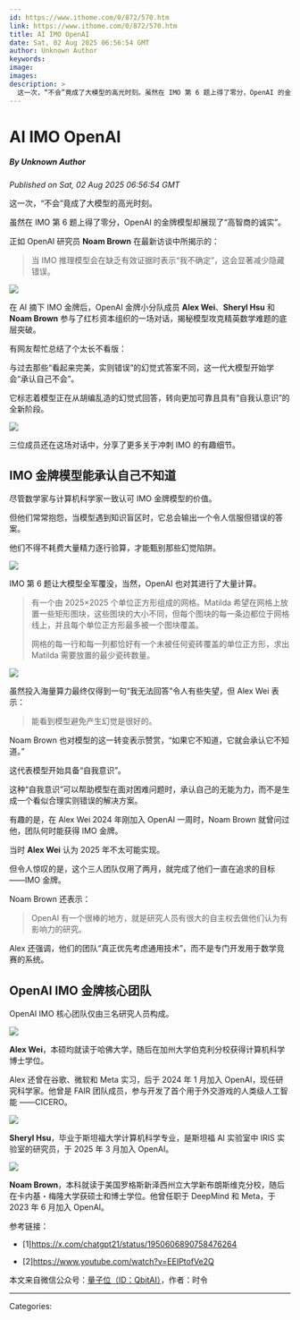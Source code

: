 ```yaml
---
id: https://www.ithome.com/0/872/570.htm
link: https://www.ithome.com/0/872/570.htm
title: AI IMO OpenAI
date: Sat, 02 Aug 2025 06:56:54 GMT
author: Unknown Author
keywords: 
image: 
images: 
description: >
  这一次，“不会”竟成了大模型的高光时刻。虽然在 IMO 第 6 题上得了零分，OpenAI 的金牌模型却展现了“高智商的诚实”。正如 OpenAI 研究员 Noam Brown 在最新访谈中所揭示的：当 IMO 推理模型会在缺乏有效证据时表示“我不确定”，这会显著减少隐藏错误。在 AI 摘下 IMO 金牌后，OpenAI 金牌小分队成员 Alex Wei、Sheryl Hsu 和 Noam Brown 参与了红杉资本组织的一场对话，揭秘模型攻克精英数学难题的底层突破。有网友帮忙总结了个太长不看版：与过去那些“看起来完美，实则错误”的幻觉式答案不同，这一代大模型开始学会“承认自己不会”。它标志着模型正在从胡编乱造的幻觉式回答，转向更加可靠且具有“自我认意识”的全新阶段。三位成员还在这场对话中，分享了更多关于冲刺 IMO 的有趣细节。IMO 金牌模型能承认自己不知道尽管数学家与计算机科学家一致认可 IMO 金牌模型的价值。但他们常常抱怨，当模型遇到知识盲区时，它总会输出一个令人信服但错误的答案。他们不得不耗费大量精力逐行验算，才能甄别那些幻觉陷阱。IMO 第 6 题让大模型全军覆没，当然，OpenAI 也对其进行了大量计算。有一个由 2025×2025 个单位正方形组成的网格。Matilda 希望在网格上放置一些矩形图块，这些图块的大小不同，但每个图块的每一条边都位于网格线上，并且每个单位正方形最多被一个图块覆盖。网格的每一行和每一列都恰好有一个未被任何瓷砖覆盖的单位正方形，求出 Matilda 需要放置的最少瓷砖数量。虽然投入海量算力最终仅得到一句“我无法回答”令人有些失望，但 Alex Wei 表示：能看到模型避免产生幻觉是很好的。Noam Brown 也对模型的这一转变表示赞赏，“如果它不知道，它就会承认它不知道。”这代表模型开始具备“自我意识”。这种“自我意识”可以帮助模型在面对困难问题时，承认自己的无能为力，而不是生成一个看似合理实则错误的解决方案。有趣的是，在 Alex Wei 2024 年刚加入 OpenAI 一周时，Noam
---
```

# AI IMO OpenAI
##### By Unknown Author
_Published on Sat, 02 Aug 2025 06:56:54 GMT_

这一次，“不会”竟成了大模型的高光时刻。

虽然在 IMO 第 6 题上得了零分，OpenAI 的金牌模型却展现了“高智商的诚实”。

正如 OpenAI 研究员 **Noam Brown** 在最新访谈中所揭示的：

> 当 IMO 推理模型会在缺乏有效证据时表示“我不确定”，这会显著减少隐藏错误。

![](https://img.ithome.com/newsuploadfiles/2025/8/4413a048-496c-4abd-9f46-3febd540c58c.png?x-bce-process=image/format,f_auto)

在 AI 摘下 IMO 金牌后，OpenAI 金牌小分队成员 **Alex Wei**、**Sheryl Hsu** 和 **Noam Brown** 参与了红杉资本组织的一场对话，揭秘模型攻克精英数学难题的底层突破。

有网友帮忙总结了个太长不看版：

与过去那些“看起来完美，实则错误”的幻觉式答案不同，这一代大模型开始学会“承认自己不会”。

它标志着模型正在从胡编乱造的幻觉式回答，转向更加可靠且具有“自我认意识”的全新阶段。

![](https://img.ithome.com/newsuploadfiles/2025/8/8d5a9efd-3bdc-42cb-a629-eb993fad2767.png?x-bce-process=image/format,f_auto)

三位成员还在这场对话中，分享了更多关于冲刺 IMO 的有趣细节。

IMO 金牌模型能承认自己不知道
----------------

尽管数学家与计算机科学家一致认可 IMO 金牌模型的价值。

但他们常常抱怨，当模型遇到知识盲区时，它总会输出一个令人信服但错误的答案。

他们不得不耗费大量精力逐行验算，才能甄别那些幻觉陷阱。

![](https://img.ithome.com/newsuploadfiles/2025/8/5d19ff2c-1f82-4515-9cdb-497cc2f3372d.png?x-bce-process=image/format,f_auto)

IMO 第 6 题让大模型全军覆没，当然，OpenAI 也对其进行了大量计算。

> 有一个由 2025×2025 个单位正方形组成的网格。Matilda 希望在网格上放置一些矩形图块，这些图块的大小不同，但每个图块的每一条边都位于网格线上，并且每个单位正方形最多被一个图块覆盖。
> 
> 网格的每一行和每一列都恰好有一个未被任何瓷砖覆盖的单位正方形，求出 Matilda 需要放置的最少瓷砖数量。

![](https://img.ithome.com/newsuploadfiles/2025/8/06cc5fce-8581-4086-ad2b-7fbd944c506c.png?x-bce-process=image/format,f_auto)

虽然投入海量算力最终仅得到一句“我无法回答”令人有些失望，但 Alex Wei 表示：

> 能看到模型避免产生幻觉是很好的。

Noam Brown 也对模型的这一转变表示赞赏，“如果它不知道，它就会承认它不知道。”

这代表模型开始具备“自我意识”。

这种“自我意识”可以帮助模型在面对困难问题时，承认自己的无能为力，而不是生成一个看似合理实则错误的解决方案。

有趣的是，在 Alex Wei 2024 年刚加入 OpenAI 一周时，Noam Brown 就曾问过他，团队何时能获得 IMO 金牌。

当时 **Alex Wei** 认为 2025 年不太可能实现。

但令人惊叹的是，这个三人团队仅用了两月，就完成了他们一直在追求的目标 ——IMO 金牌。

Noam Brown 还表示：

> OpenAI 有一个很棒的地方，就是研究人员有很大的自主权去做他们认为有影响力的研究。

Alex 还强调，他们的团队“真正优先考虑通用技术”，而不是专门开发用于数学竞赛的系统。

OpenAI IMO 金牌核心团队
-----------------

OpenAI IMO 核心团队仅由三名研究人员构成。

![](https://img.ithome.com/newsuploadfiles/2025/8/05a61d34-0110-461b-9d7c-6b34a816a10d.png?x-bce-process=image/format,f_auto)

**Alex Wei**，本硕均就读于哈佛大学，随后在加州大学伯克利分校获得计算机科学博士学位。

Alex 还曾在谷歌、微软和 Meta 实习，后于 2024 年 1 月加入 OpenAI，现任研究科学家。他曾是 FAIR 团队成员，参与开发了首个用于外交游戏的人类级人工智能 ——CICERO。

![](https://img.ithome.com/newsuploadfiles/2025/8/21ff45d0-871a-4f6a-b4f2-dc5195726ebb.png?x-bce-process=image/format,f_auto)

**Sheryl Hsu**，毕业于斯坦福大学计算机科学专业，是斯坦福 AI 实验室中 IRIS 实验室的研究员，于 2025 年 3 月加入 OpenAI。

![](https://img.ithome.com/newsuploadfiles/2025/8/b3ae30d7-89e2-48c6-abef-596aa8967f41.png?x-bce-process=image/format,f_auto)

**Noam Brown**，本科就读于美国罗格斯新泽西州立大学新布朗斯维克分校，随后在卡内基・梅隆大学获硕士和博士学位。他曾任职于 DeepMind 和 Meta，于 2023 年 6 月加入 OpenAI。

参考链接：

-   \[1\]https://x.com/chatgpt21/status/1950606890758476264
    
-   \[2\]https://www.youtube.com/watch?v=EEIPtofVe2Q
    

本文来自微信公众号：[量子位（ID：QbitAI）](https://mp.weixin.qq.com/s/BZBrnMxqSWaKaNiEUBf61g)，作者：时令

---
Categories: 